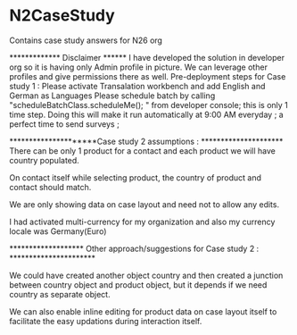 # N2CaseStudy
Contains case study answers for N26 org

************* Disclaimer ******
I have developed the solution in developer org so it is having only Admin profile in picture. We can leverage other profiles and give permissions there as well.
Pre-deployment steps for Case study 1 : Please activate Transalation workbench and add English and German as Languages
Please schedule batch by calling "scheduleBatchClass.scheduleMe(); " from developer console; this is only 1 time step. Doing this will make it run automatically at 9:00 AM everyday ; a perfect time to send surveys ;

*********************Case study 2 assumptions : *********************
There can be only 1 product for a contact and each product we will have country populated.

On contact itself while selecting product, the country of product and contact should match.

We are only showing data on case layout and need not to allow any edits.

I had activated multi-currency for my organization and also my currency locale was Germany(Euro)

******************* Other approach/suggestions for Case study 2 : ********************** 

We could have created another object country and then created a junction between country object and product object, but it depends if we need country as separate object.

We can also enable inline editing for product data on case layout itself to facilitate the easy updations during interaction itself.
